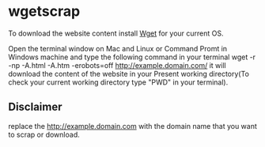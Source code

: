 wgetscrap
===================
To download the website content install [Wget](https://www.gnu.org/software/wget/) for your current OS.

Open the terminal window on Mac and Linux or Command Promt in Windows machine and type the following command in 
your terminal 
  wget -r -np -A.html -A.htm -erobots=off http://example.domain.com/
it will download the content of the website in your Present working directory(To check your current working directory type "PWD" in your terminal).

Disclaimer
----------
replace the http://example.domain.com with the domain name that you want to scrap or download.


